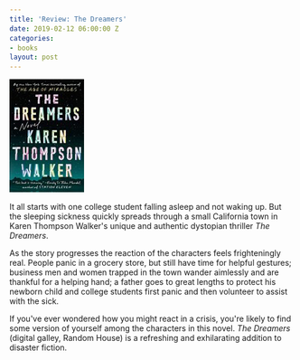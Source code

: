 ```yaml
---
title: 'Review: The Dreamers'
date: 2019-02-12 06:00:00 Z
categories:
- books
layout: post
---
```


![](/assets/images/51RKASJImqL-132x200.jpg)

It all starts with one college student falling asleep and not waking up. But the sleeping sickness quickly spreads through a small California town in Karen Thompson Walker's unique and authentic dystopian thriller _The Dreamers_.

As the story progresses the reaction of the characters feels frighteningly real. People panic in a grocery store, but still have time for helpful gestures; business men and women trapped in the town wander aimlessly and are thankful for a helping hand; a father goes to great lengths to protect his newborn child and college students first panic and then volunteer to assist with the sick.

If you've ever wondered how you might react in a crisis, you're likely to find some version of yourself among the characters in this novel. _The Dreamers_ (digital galley, Random House) is a refreshing and exhilarating addition to disaster fiction.
